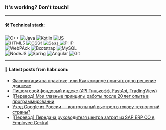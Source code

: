 ### It's working? Don't touch!

---

#### 🛠️ Technical stack:

![C++](https://img.shields.io/badge/C++-informational?logo=c%2B%2B&style=flat&logoColor=white&color=9C033A)
![Java](https://img.shields.io/badge/Java-informational?logo=java&style=flat&logoColor=white&color=007396)
![Kotlin](https://img.shields.io/badge/Kotlin-informational?logo=Kotlin&style=flat&logoColor=white&color=0095D5)
![JS](https://img.shields.io/badge/JS-informational?logo=javaScript&style=flat&logoColor=black&color=F7Df1E) <br>
![HTML5](https://img.shields.io/badge/HTML5-informational?logo=html5&style=flat&logoColor=white&color=E34F26)
![CSS3](https://img.shields.io/badge/CSS3-informational?logo=css3&style=flat&logoColor=white&color=157286)
![Sass](https://img.shields.io/badge/Saas-informational?logo=sass&style=flat&logoColor=white&color=hotpink)
![PHP](https://img.shields.io/badge/PHP-informational?logo=php&style=flat&logoColor=white&color=777BB4) <br>
![WebPAck](https://img.shields.io/badge/WebPack-informational?logo=webPack&style=flat&logoColor=white&color=FF6F00)
![Bootstrap](https://img.shields.io/badge/Bootstrap-informational?logo=Bootstrap&style=flat&logoColor=white&color=7952B3)
![MySQL](https://img.shields.io/badge/MySQL-informational?logo=MySQL&style=flat&logoColor=white&color=00f) <br>
![NodeJS](https://img.shields.io/badge/NodeJS-informational?logo=node.js&style=flat&logoColor=white&color=43853D)
![Spring](https://img.shields.io/badge/Spring-informational?logo=Spring&style=flat&logoColor=white&color=0A9EDC)
![Angular](https://img.shields.io/badge/Vue-informational?logo=vue.js&style=flat&logoColor=white&color=red)
![Git](https://img.shields.io/badge/Git-informational?logo=git&style=flat&logoColor=white&color=darkorange)

___

#### 💬 Latest posts from habr.com:

<!-- BLOG-POST-LIST:START -->
- [Фасилитация на практике, или Как команде принять одно решение для всех](https://habr.com/ru/post/659629/?utm_source=habrahabr&utm_medium=rss&utm_campaign=659629)
- [Пишем свой фондовый индекс &lpar;API Тинькофф, FastApi, TradingView&rpar;](https://habr.com/ru/post/656547/?utm_source=habrahabr&utm_medium=rss&utm_campaign=656547)
- [[Перевод] Мои главные принципы работы после 20 лет опыта в программировании](https://habr.com/ru/post/660097/?utm_source=habrahabr&utm_medium=rss&utm_campaign=660097)
- [Уход Google из России — контрольный выстрел в голову технологий страны?](https://habr.com/ru/post/660099/?utm_source=habrahabr&utm_medium=rss&utm_campaign=660099)
- [[Перевод] Передача руководителя центра затрат из SAP ERP CO в Employee Central](https://habr.com/ru/post/660093/?utm_source=habrahabr&utm_medium=rss&utm_campaign=660093)
<!-- BLOG-POST-LIST:END -->
